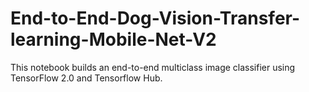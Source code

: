 # End-to-End-Dog-Vision-Transfer-learning-Mobile-Net-V2
This notebook builds an end-to-end multiclass image classifier using TensorFlow 2.0 and Tensorflow Hub.
